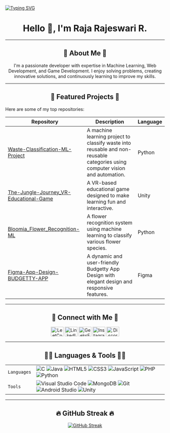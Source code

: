 <a href="https://git.io/typing-svg">
  <img src="https://readme-typing-svg.demolab.com?font=Fira+Code&duration=4000&pause=2500&color=E6A709&center=true&vCenter=true&width=435&lines=Welcome+to+my+GitHub!!" alt="Typing SVG" />
</a>
<h1 align="center">Hello 👋, I'm Raja Rajeswari R.</h1>


---

<h2 align="center">🌟 About Me 🌟</h2>
<p align="center">
I'm a passionate developer with expertise in Machine Learning, Web Development, and Game Development. I enjoy solving problems, creating innovative solutions, and continuously learning to improve my skills.
</p>

---

<h2 align="center">🚀 Featured Projects 🚀</h2>
<p>Here are some of my top repositories:</p>

| Repository                                                                                               | Description                                  | Language    |
|----------------------------------------------------------------------------------------------------------|----------------------------------------------|-------------|
| [Waste-Classification-ML-Project](https://github.com/RAJA-072/Waste-Classification-ML-Project)           | A machine learning project to classify waste into reusable and non-reusable categories using computer vision and automation. | Python      |
| [The-Jungle-Journey_VR-Educational-Game](https://github.com/RAJA-072/The-Jungle-Journey_VR-Educational-Game) | A VR-based educational game designed to make learning fun and interactive. | Unity       |
| [Bloomia_Flower_Recognition-ML](https://github.com/RAJA-072/Bloomia_Flower_Recognition-ML)               | A flower recognition system using machine learning to classify various flower species. | Python      |
| [Figma-App-Design-BUDGETTY-APP](https://github.com/RAJA-072/Figma-App-Design-BUDGETTY-APP)               | A dynamic and user-friendly Budgetty App Design with elegant design and responsive features. | Figma  |

---

<h2 align="center">🔗 Connect with Me 🔗</h2>
<p align="center">
<a href="https://leetcode.com/RAJA_RAJESWARI_2305/" target="blank"><img src="https://raw.githubusercontent.com/rahuldkjain/github-profile-readme-generator/master/src/images/icons/Social/leet-code.svg" alt="LeetCode" height="30" width="40" /></a>
<a href="https://www.linkedin.com/in/raja-rajeswari-r/" target="blank"><img src="https://raw.githubusercontent.com/rahuldkjain/github-profile-readme-generator/master/src/images/icons/Social/linked-in-alt.svg" alt="LinkedIn" height="30" width="40" /></a>
<a href="https://www.geeksforgeeks.org/user/rajeswarird568/" target="blank"><img src="https://raw.githubusercontent.com/rahuldkjain/github-profile-readme-generator/master/src/images/icons/Social/geeks-for-geeks.svg" alt="GeeksForGeeks" height="30" width="40" /></a>
<a href="https://www.instagram.com/raja_raajeswari_r/" target="blank"><img src="https://raw.githubusercontent.com/rahuldkjain/github-profile-readme-generator/master/src/images/icons/Social/instagram.svg" alt="Instagram" height="30" width="40" /></a>
<a href="https://discord.gg/AfmcrkGf" target="blank"><img src="https://raw.githubusercontent.com/rahuldkjain/github-profile-readme-generator/master/src/images/icons/Social/discord.svg" alt="Discord" height="30" width="40" /></a>
</p>

---

<h2 align="center">👩‍💻 Languages & Tools 👩‍💻</h2>

|               |           |
|---------------|-----------|
| `Languages`   | ![C](https://img.shields.io/badge/C-00599C?style=for-the-badge&logo=c&logoColor=white) ![Java](https://img.shields.io/badge/Java-ED8B00?style=for-the-badge&logo=java&logoColor=white) ![HTML5](https://img.shields.io/badge/HTML5-E34F26?style=for-the-badge&logo=html5&logoColor=white) ![CSS3](https://img.shields.io/badge/CSS3-1572B6?style=for-the-badge&logo=css3&logoColor=white) ![JavaScript](https://img.shields.io/badge/JavaScript-F7DF1E?style=for-the-badge&logo=javascript&logoColor=black) ![PHP](https://img.shields.io/badge/PHP-777BB4?style=for-the-badge&logo=php&logoColor=white) ![Python](https://img.shields.io/badge/Python-3776AB?style=for-the-badge&logo=python&logoColor=white) |
| `Tools`       | ![Visual Studio Code](https://img.shields.io/badge/Visual_Studio_Code-007ACC?style=for-the-badge&logo=visual-studio-code&logoColor=white) ![MongoDB](https://img.shields.io/badge/MongoDB-4EA94B?style=for-the-badge&logo=mongodb&logoColor=white) ![Git](https://img.shields.io/badge/Git-F05032?style=for-the-badge&logo=git&logoColor=white) ![Android Studio](https://img.shields.io/badge/Android_Studio-3DDC84?style=for-the-badge&logo=android-studio&logoColor=white) ![Unity](https://img.shields.io/badge/Unity-000000?style=for-the-badge&logo=unity&logoColor=white) |

---

<h2 align="center">🔥 GitHub Streak 🔥</h2>
<p align="center">
<a href="https://git.io/streak-stats"><img src="https://streak-stats.demolab.com?user=RAJA-072&theme=catppuccin-latte" alt="GitHub Streak" /></a>
</p>


